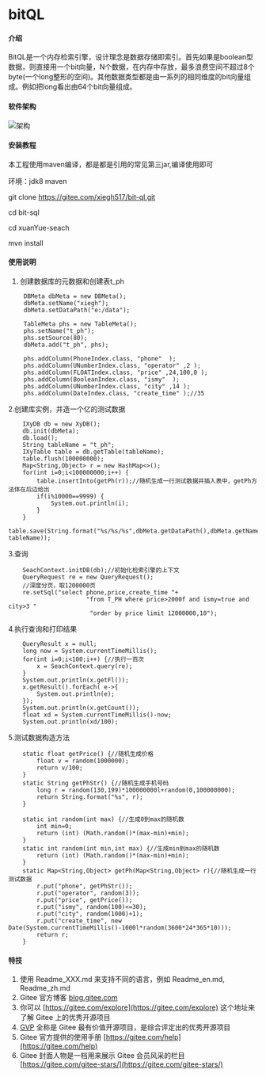 # bitQL

#### 介绍
BitQL是一个内存检索引擎，设计理念是数据存储即索引。首先如果是boolean型数据，则直接用一个bit向量，N个数据，在内存中存放，最多浪费空间不超过8个byte(一个long整形的空间)。其他数据类型都是由一系列的相同维度的bit向量组成。例如把long看出由64个bit向量组成。 

#### 软件架构
![架构](https://images.gitee.com/uploads/images/2020/0626/134456_a7d3fa57_5337335.png "屏幕截图.png")


#### 安装教程

本工程使用maven编译，都是都是引用的常见第三jar,编译使用即可

环境：jdk8 maven 

git clone https://gitee.com/xiegh517/bit-ql.git

cd bit-sql

cd xuanYue-seach

mvn install


#### 使用说明
1. 创建数据库的元数据和创建表t_ph

        DBMeta dbMeta = new DBMeta();
		dbMeta.setName("xiegh");
		dbMeta.setDataPath("e:/data");
		
		TableMeta phs = new TableMeta();
		phs.setName("t_ph");
		phs.setSource(80);
		dbMeta.add("t_ph", phs);
		
		phs.addColumn(PhoneIndex.class, "phone"  );
		phs.addColumn(UNumberIndex.class, "operator" ,2 );
		phs.addColumn(FLOATIndex.class, "price" ,24,100,0 );
		phs.addColumn(BooleanIndex.class, "ismy"  );
		phs.addColumn(UNumberIndex.class, "city" ,14 );
		phs.addColumn(DateIndex.class, "create_time" );//35
2.创建库实例，并造一个亿的测试数据

		IXyDB db = new XyDB();
		db.init(dbMeta);
		db.load();
		String tableName = "t_ph";
		IXyTable table = db.getTable(tableName);
		table.flush(100000000);
		Map<String,Object> r = new HashMap<>();
		for(int i=0;i<100000000;i++) {
			table.insertInto(getPh(r));//随机生成一行测试数据并插入表中，getPh方法体在后边给出
			if(i%10000==9999) {
				System.out.println(i);
			}
		}
		table.save(String.format("%s/%s/%s",dbMeta.getDataPath(),dbMeta.getName(),  tableName));
3.查询

		SeachContext.initDB(db);//初始化检索引擎的上下文
        QueryRequest re = new QueryRequest();
        //深度分页，取1200000页
        re.setSql("select phone,price,create_time "+
                          "from T_PH where price>2000f and ismy=true and city>3 "
                           "order by price limit 12000000,10");		

4.执行查询和打印结果

		QueryResult x = null;
		long now = System.currentTimeMillis();
		for(int i=0;i<100;i++) {//执行一百次
			x = SeachContext.query(re);
		}
		System.out.println(x.getFl());
		x.getResult().forEach( e->{
			System.out.println(e);
		});
		System.out.println(x.getCount());
		float xd = System.currentTimeMillis()-now;
		System.out.println(xd/100);

5.测试数据构造方法

		static float getPrice() {//随机生成价格
		    float v = random(1000000);
			return v/100;
		}
		static String getPhStr() {//随机生成手机号码
			long r = random(130,199)*100000000l+random(0,100000000);
			return String.format("%s", r);
		}
		
		static int random(int max) {//生成0到max的随机数
			int min=0;
			return (int) (Math.random()*(max-min)+min);
		}
		static int random(int min,int max) {//生成min到max的随机数
			return (int) (Math.random()*(max-min)+min);
		}
		static Map<String,Object> getPh(Map<String,Object> r){//随机生成一行测试数据
			r.put("phone", getPhStr());
			r.put("operator", random(3));
			r.put("price", getPrice());
			r.put("ismy", random(100)<=30);
			r.put("city", random(1000)+1);
			r.put("create_time", new Date(System.currentTimeMillis()-1000l*random(3600*24*365*10)));
			return r;
		}
		

#### 特技

1.  使用 Readme\_XXX.md 来支持不同的语言，例如 Readme\_en.md, Readme\_zh.md
2.  Gitee 官方博客 [blog.gitee.com](https://blog.gitee.com)
3.  你可以 [https://gitee.com/explore](https://gitee.com/explore) 这个地址来了解 Gitee 上的优秀开源项目
4.  [GVP](https://gitee.com/gvp) 全称是 Gitee 最有价值开源项目，是综合评定出的优秀开源项目
5.  Gitee 官方提供的使用手册 [https://gitee.com/help](https://gitee.com/help)
6.  Gitee 封面人物是一档用来展示 Gitee 会员风采的栏目 [https://gitee.com/gitee-stars/](https://gitee.com/gitee-stars/)
